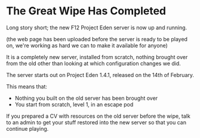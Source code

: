 # The Great Wipe Has Completed

Long story short; the new F12 Project Eden server is now up and running.

(the web page has been uploaded before the server is ready to be played on, we're working as hard we can to make it available for anyone)

It is a completely new server, installed from scratch, nothing brought over from the old other than looking at which configuration changes we did.

The server starts out on Project Eden 1.4.1, released on the 14th of February.

This means that:

* Nothing you built on the old server has been brought over
* You start from scratch, level 1, in an escape pod

If you prepared a CV with resources on the old server before the wipe, talk to an admin to get your stuff restored into the new server so that you can continue playing.
